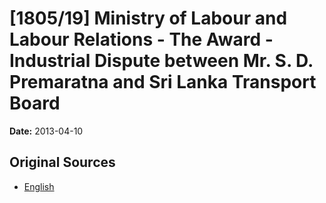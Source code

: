 # [1805/19] Ministry of Labour and Labour Relations - The Award - Industrial Dispute between Mr. S. D. Premaratna and Sri Lanka Transport Board

**Date:** 2013-04-10

## Original Sources

- [English](https://documents.gov.lk/view/extra-gazettes/2013/4/1805-19_E.pdf)
